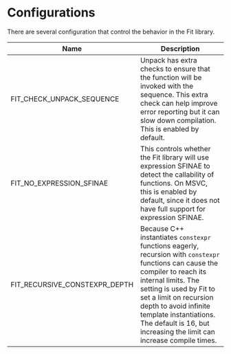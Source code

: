 Configurations
==============

There are several configuration that control the behavior in the Fit library.


| Name                          | Description                                                                    |
|-------------------------------|--------------------------------------------------------------------------------|
| FIT_CHECK_UNPACK_SEQUENCE     | Unpack has extra checks to ensure that the function will be invoked with the sequence. This extra check can help improve error reporting but it can slow down compilation. This is enabled by default. |
| FIT_NO_EXPRESSION_SFINAE      | This controls whether the Fit library will use expression SFINAE to detect the callability of functions. On MSVC, this is enabled by default, since it does not have full support for expression SFINAE. |
| FIT_RECURSIVE_CONSTEXPR_DEPTH | Because C++ instantiates `constexpr` functions eagerly, recursion with `constexpr` functions can cause the compiler to reach its internal limits. The setting is used by Fit to set a limit on recursion depth to avoid infinite template instantiations. The default is 16, but increasing the limit can increase compile times. |
